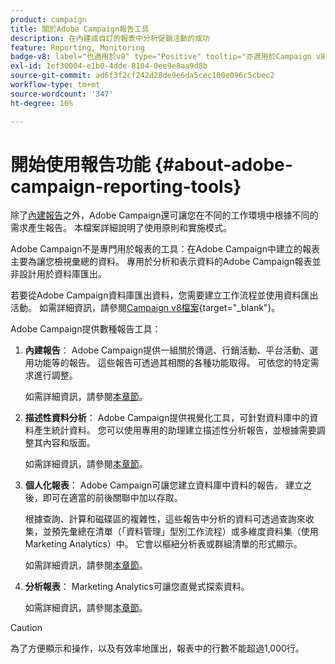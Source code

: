 ```yaml
---
product: campaign
title: 關於Adobe Campaign報告工具
description: 在內建或自訂的報表中分析促銷活動的成功
feature: Reporting, Monitoring
badge-v8: label="也適用於v8" type="Positive" tooltip="亦適用於Campaign v8"
exl-id: 1ef30004-e1b0-4dde-8104-0ee9e8aa9d8b
source-git-commit: ad6f3f2cf242d28de9e6da5cec100e096c5cbec2
workflow-type: tm+mt
source-wordcount: '347'
ht-degree: 16%

---
```


# 開始使用報告功能 {#about-adobe-campaign-reporting-tools}



除了[內建報告](../../reporting/using/about-campaign-built-in-reports.md)之外，Adobe Campaign還可讓您在不同的工作環境中根據不同的需求產生報告。 本檔案詳細說明了使用原則和實施模式。

Adobe Campaign不是專門用於報表的工具：在Adobe Campaign中建立的報表主要為讓您檢視彙總的資料。 專用於分析和表示資料的Adobe Campaign報表並非設計用於資料庫匯出。

若要從Adobe Campaign資料庫匯出資料，您需要建立工作流程並使用資料匯出活動。 如需詳細資訊，請參閱[Campaign v8檔案](https://experienceleague.adobe.com/docs/campaign/automation/workflows/wf-activities/action-activities/action-activities.html){target="_blank"}。

Adobe Campaign提供數種報告工具：

1. **內建報告**： Adobe Campaign提供一組關於傳遞、行銷活動、平台活動、選用功能等的報告。 這些報告可透過其相關的各種功能取得。 可依您的特定需求進行調整。

   如需詳細資訊，請參閱[本章節](../../reporting/using/about-campaign-built-in-reports.md)。

1. **描述性資料分析**： Adobe Campaign提供視覺化工具，可針對資料庫中的資料產生統計資料。 您可以使用專用的助理建立描述性分析報告，並根據需要調整其內容和版面。

   如需詳細資訊，請參閱[本章節](../../reporting/using/about-descriptive-analysis.md)。

1. **個人化報表**： Adobe Campaign可讓您建立資料庫中資料的報告。 建立之後，即可在適當的前後關聯中加以存取。

   根據查詢、計算和磁碟區的複雜性，這些報告中分析的資料可透過查詢來收集，並預先彙總在清單（「資料管理」型別工作流程）或多維度資料集（使用Marketing Analytics）中。 它會以樞紐分析表或群組清單的形式顯示。

   如需詳細資訊，請參閱[本章節](../../reporting/using/about-reports-creation-in-campaign.md)。

1. **分析報表**： Marketing Analytics可讓您直覺式探索資料。

   如需詳細資訊，請參閱[本章節](../../reporting/using/ac-cubes.md)。

>[!CAUTION]
>
>為了方便顯示和操作，以及有效率地匯出，報表中的行數不能超過1,000行。
